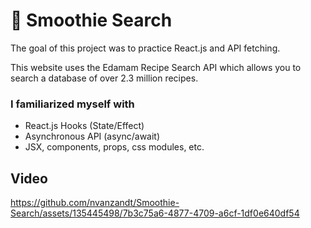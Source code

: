 # 🍹 Smoothie Search

The goal of this project was to practice React.js and API fetching. 

This website uses the Edamam Recipe Search API which allows you to search a database of over 2.3 million recipes.

### I familiarized myself with 
- React.js Hooks (State/Effect)
- Asynchronous API (async/await)
- JSX, components, props, css modules, etc.

## Video
https://github.com/nvanzandt/Smoothie-Search/assets/135445498/7b3c75a6-4877-4709-a6cf-1df0e640df54

